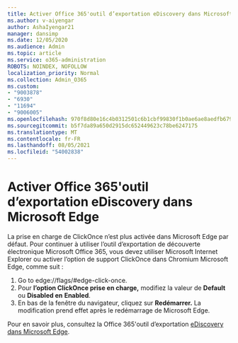 ```yaml
---
title: Activer Office 365'outil d’exportation eDiscovery dans Microsoft Edge
ms.author: v-aiyengar
author: AshaIyengar21
manager: dansimp
ms.date: 12/05/2020
ms.audience: Admin
ms.topic: article
ms.service: o365-administration
ROBOTS: NOINDEX, NOFOLLOW
localization_priority: Normal
ms.collection: Admin_O365
ms.custom:
- "9003878"
- "6930"
- "11694"
- "9006005"
ms.openlocfilehash: 970f8d80e16c4b0312501c6b1cbf99830f1b0ae6ae8aedfb679ca2cbd9709112
ms.sourcegitcommit: b5f7da89a650d2915dc652449623c78be6247175
ms.translationtype: MT
ms.contentlocale: fr-FR
ms.lasthandoff: 08/05/2021
ms.locfileid: "54002838"
---
```

# <a name="enable-office-365-ediscovery-export-tool-in-microsoft-edge"></a>Activer Office 365'outil d’exportation eDiscovery dans Microsoft Edge

La prise en charge de ClickOnce n’est plus activée dans Microsoft Edge par défaut. Pour continuer à utiliser l’outil d’exportation de découverte électronique Microsoft Office 365, vous devez utiliser Microsoft Internet Explorer ou activer l’option de support ClickOnce dans Chromium Microsoft Edge, comme suit :

1. Go to edge://flags/#edge-click-once.
1. Pour **l’option ClickOnce prise en charge,** modifiez la valeur de **Default** ou **Disabled en** **Enabled**.
1. En bas de la fenêtre du navigateur, cliquez sur **Redémarrer.** La modification prend effet après le redémarrage de Microsoft Edge.

Pour en savoir plus, consultez la Office 365'outil d’exportation [eDiscovery dans Microsoft Edge](https://go.microsoft.com/fwlink/?linkid=2111611).
